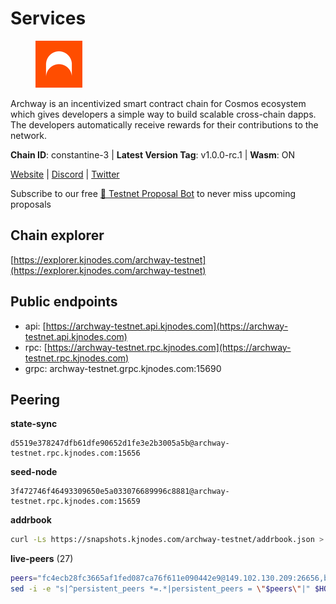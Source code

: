 # Services

<figure><img src="https://raw.githubusercontent.com/kj89/cosmos-images/main/logos/archway.png" alt=""><figcaption></figcaption></figure>

Archway is an incentivized smart contract chain for Cosmos  ecosystem which gives developers a simple way to build  scalable cross-chain dapps. The developers automatically  receive rewards for their contributions to the network.

**Chain ID**: constantine-3 | **Latest Version Tag**: v1.0.0-rc.1 | **Wasm**: ON

[Website](https://archway.io) | [Discord](https://discord.gg/archwayhq) | [Twitter](https://twitter.com/archwayhq)



Subscribe to our free [🤖 Testnet Proposal Bot](https://t.me/kjnodes_testnet_proposal_bot) to never miss upcoming proposals


## Chain explorer
[https://explorer.kjnodes.com/archway-testnet](https://explorer.kjnodes.com/archway-testnet)

## Public endpoints

* api: [https://archway-testnet.api.kjnodes.com](https://archway-testnet.api.kjnodes.com)
* rpc: [https://archway-testnet.rpc.kjnodes.com](https://archway-testnet.rpc.kjnodes.com)
* grpc: archway-testnet.grpc.kjnodes.com:15690

## Peering

**state-sync**

```text
d5519e378247dfb61dfe90652d1fe3e2b3005a5b@archway-testnet.rpc.kjnodes.com:15656
```

**seed-node**

```text
3f472746f46493309650e5a033076689996c8881@archway-testnet.rpc.kjnodes.com:15659
```

**addrbook**
```bash
curl -Ls https://snapshots.kjnodes.com/archway-testnet/addrbook.json > $HOME/.archway/config/addrbook.json
```

**live-peers** (27)
```bash
peers="fc4ecb28fc3665af1fed087ca76f611e090442e9@149.102.130.209:26656,b9715f1954b3e75cb5db6b8c0d04f0a2d22ccb45@185.246.87.183:26656,13dc844645671d5da8ee81ab969d19166c3df11d@65.109.90.169:15656,3320a6e7d7f1480e832d74d5ada53d8e275458bb@65.108.238.61:24656,b6031525e988eefd03452807806f08b0e9bc3289@15.235.46.50:26656,5069525117c370eedfca4dbdf79a2d092c3b9687@173.249.49.123:24656,e8d60ff778f3c27f54382ff22c7ac071f2a81027@35.223.36.227:26656,69aaa5c97f9a1316ae96c2bec6f559850f145cf7@102.182.132.127:26656,9e441c3d16d73b1c29081b75e0bc14131d1d2dc5@120.226.39.233:26656,b7084c40af131f24ab7e449a9844e0f56c94fa41@51.91.30.173:4000,9588fb1df2b32f50ca95c31dd92de0cd4724eac3@120.226.39.200:26656,e5e71ccd387eba74fec51b211e9236fca965af40@46.4.5.45:11556,1192b15c204c5ac6d99b4cce775c8447b312f92b@95.217.229.113:26656,453c95abab8d3e2d6a31f9a377f9f12cbe618c55@51.159.57.101:26656,2854e7247155c5c0c418de40ed168850b4c73c60@85.232.252.19:26156,5c2a752c9b1952dbed075c56c600c3a79b58c395@195.3.220.140:26946,c56bad24170d2a7fa4b6316cc08b2432cc0b0db1@5.78.80.25:26656,3f1522525ed21a10de4d4c6dd873e715d3e9ab8e@116.98.234.21:26656,7f46c5c86639e04183cea341d62c59213cdc4542@185.230.138.49:26656,61f4a7303f2c0c942167cf3592e5922f1095b40d@95.217.107.249:26656,9a5b41ac06b3c131ca6e4959a465d6bc0d103e66@88.198.52.46:11556,f0993a9eef446cbfed4ed78bcb4179143079a5f3@51.161.84.41:26356,d0a57dec1e14e60e73c9a3f89f7cf351a846bd8a@120.226.39.220:16656,50fff25c44a764e50e83e08da7727fb2aa345101@65.109.93.58:40656,874f0042c20d3808eccb86b523fffe42903034b8@95.217.144.107:11556,d5519e378247dfb61dfe90652d1fe3e2b3005a5b@65.109.68.190:15656,147c1668031ee62a85bd7293a845fdcf4f7b1857@118.113.218.78:26656"
sed -i -e "s|^persistent_peers *=.*|persistent_peers = \"$peers\"|" $HOME/.archway/config/config.toml
```
